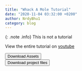 ```yaml
---
title: "Whack A Mole Tutorial"
date: "2020-11-04 03:32:00 +0200"
author: NrdyBhu1
category: blog 
---
```


{: .note .info}
This is not a tutorial

View the entire tutorial on [youtube](https://www.youtube.com/playlist?list=PLRaOHS3cZ5NvarY2OpFhzBl5aoGQF_8Ub)

<a href="{{ '/zips/whack-mole-assets.zip' | relative_url }}"><button>Download Assets <i class="fas fa-download"></i></button></a> \
<a href="https://github.com/NrdyBhu1/Mouse-Cursor-Follow/archive/master.zip"><button>Download project files <i class="fas fa-download"></i></button></a> 